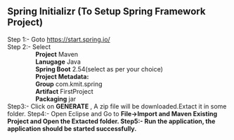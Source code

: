 ## Spring Initializr (To Setup Spring Framework Project)

Step 1:- Goto https://start.spring.io/ <br />
Step 2:- Select <br />
     &emsp;&emsp; &emsp;&emsp; <b>Project</b> Maven <br /> &emsp;&emsp; &emsp;&emsp;  <b>Lanugage</b> Java<br />&emsp;&emsp; &emsp;&emsp;  <b>Spring Boot</b> 2.54(select as per your choice) <br />
     &emsp;&emsp; &emsp;&emsp;  <b> Project Metadata: </b><br />
     &emsp;&emsp; &emsp;&emsp;    <b>Group</b> com.kmit.spring <br /> 
     &emsp;&emsp; &emsp;&emsp;  <b>Artifact</b> FirstProject <br />
     &emsp;&emsp; &emsp;&emsp;  <b>Packaging</b> jar <br />
Step3:- Click on <b>GENERATE</b> , A zip file will be downloaded.Extact it in some folder.
Step4:- Open Eclipse and Go to <b>File->Import and Maven Existing Project and Open the Extacted folder.
Step5:- Run the application, the application should be started successfully.  
  


       

